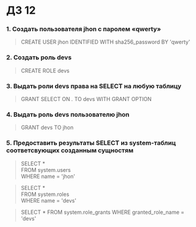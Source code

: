 # ДЗ 12  
### 1. Создать пользователя jhon с паролем «qwerty»  
>CREATE USER jhon IDENTIFIED WITH sha256_password BY 'qwerty'  
  
### 2. Создать роль devs  
>CREATE ROLE devs  
  
### 3. Выдать роли devs права на SELECT на любую таблицу  
>GRANT SELECT ON *.* TO devs WITH GRANT OPTION  
  
### 4. Выдать роль devs пользователю jhon  
>GRANT devs TO jhon  
  
### 5. Предоставить результаты SELECT из system-таблиц соответсвующих созданным сущностям  
>SELECT *  
FROM system.users  
WHERE name = 'jhon'  
  
>SELECT *  
FROM system.roles  
WHERE name = 'devs'  
  
>SELECT *
FROM system.role_grants
WHERE granted_role_name = 'devs'  
    
